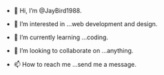 - 👋 Hi, I’m @JayBird1988.

- 👀 I’m interested in ...web development and design.

- 🌱 I’m currently learning ...coding.

- 💞️ I’m looking to collaborate on ...anything.

- 📫 How to reach me ...send me a message.

<!---
JayBird1988/JayBird1988 is a ✨ special ✨ repository because its `README.md` (this file) appears on your GitHub profile.
You can click the Preview link to take a look at your changes.
--->

